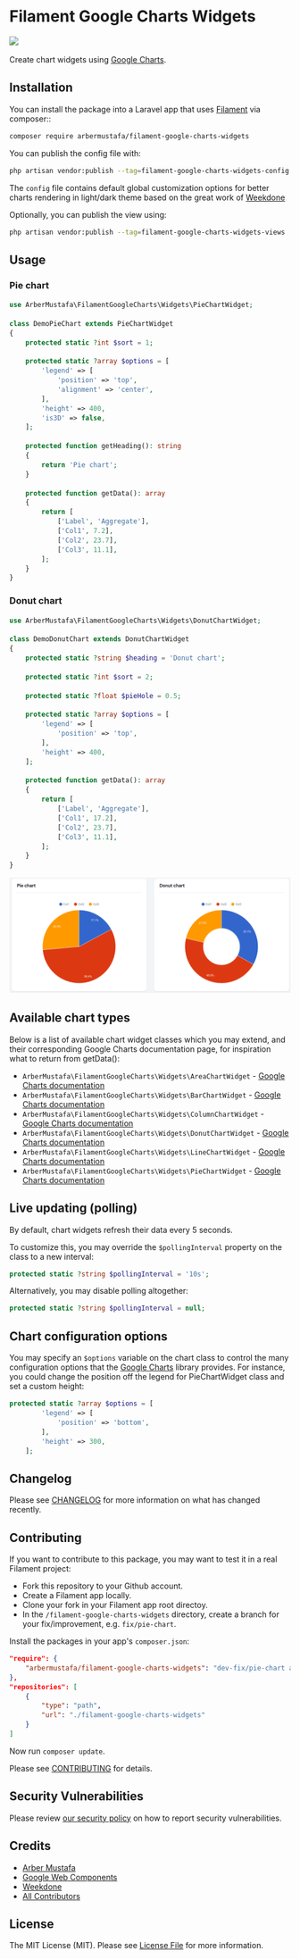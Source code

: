 # Filament Google Charts Widgets

![](https://banners.beyondco.de/Filament%20Google%20Charts%20Widgets.png?theme=light&packageManager=composer+require&packageName=arbermustafa%2Ffilament-google-charts-widgets&pattern=architect&style=style_1&description=Chart+widgets+using+Google+Charts&md=1&showWatermark=0&fontSize=100px&images=chart-pie)

Create chart widgets using [Google Charts](https://developers.google.com/chart).

## Installation

You can install the package into a Laravel app that uses [Filament](https://filamentphp.com) via composer::

```bash
composer require arbermustafa/filament-google-charts-widgets
```

You can publish the config file with:

```bash
php artisan vendor:publish --tag=filament-google-charts-widgets-config
```

The `config` file contains default global customization options for better charts rendering in light/dark theme based on the great work of [Weekdone](https://github.com/weekdone/GoogleChartStyles)

Optionally, you can publish the view using:

```bash
php artisan vendor:publish --tag=filament-google-charts-widgets-views
```

## Usage

### Pie chart

```php
use ArberMustafa\FilamentGoogleCharts\Widgets\PieChartWidget;

class DemoPieChart extends PieChartWidget
{
    protected static ?int $sort = 1;

    protected static ?array $options = [
        'legend' => [
            'position' => 'top',
            'alignment' => 'center',
        ],
        'height' => 400,
        'is3D' => false,
    ];

    protected function getHeading(): string
    {
        return 'Pie chart';
    }

    protected function getData(): array
    {
        return [
            ['Label', 'Aggregate'],
            ['Col1', 7.2],
            ['Col2', 23.7],
            ['Col3', 11.1],
        ];
    }
}
```

### Donut chart

```php
use ArberMustafa\FilamentGoogleCharts\Widgets\DonutChartWidget;

class DemoDonutChart extends DonutChartWidget
{
    protected static ?string $heading = 'Donut chart';

    protected static ?int $sort = 2;

    protected static ?float $pieHole = 0.5;

    protected static ?array $options = [
        'legend' => [
            'position' => 'top',
        ],
        'height' => 400,
    ];

    protected function getData(): array
    {
        return [
            ['Label', 'Aggregate'],
            ['Col1', 17.2],
            ['Col2', 23.7],
            ['Col3', 11.1],
        ];
    }
}
```

![Pie & Donut charts](./docs/images/demo-charts.png)

## Available chart types

Below is a list of available chart widget classes which you may extend, and their corresponding Google Charts documentation page, for inspiration what to return from getData():

-   `ArberMustafa\FilamentGoogleCharts\Widgets\AreaChartWidget` - [Google Charts documentation](https://developers.google.com/chart/interactive/docs/gallery/areachart#configuration-options)
-   `ArberMustafa\FilamentGoogleCharts\Widgets\BarChartWidget` - [Google Charts documentation](https://developers.google.com/chart/interactive/docs/gallery/barchart#configuration-options)
-   `ArberMustafa\FilamentGoogleCharts\Widgets\ColumnChartWidget` - [Google Charts documentation](https://developers.google.com/chart/interactive/docs/gallery/columnchart#configuration-options)
-   `ArberMustafa\FilamentGoogleCharts\Widgets\DonutChartWidget` - [Google Charts documentation](https://developers.google.com/chart/interactive/docs/gallery/piechart#donut)
-   `ArberMustafa\FilamentGoogleCharts\Widgets\LineChartWidget` - [Google Charts documentation](https://developers.google.com/chart/interactive/docs/gallery/linechart#configuration-options)
-   `ArberMustafa\FilamentGoogleCharts\Widgets\PieChartWidget` - [Google Charts documentation](https://developers.google.com/chart/interactive/docs/gallery/piechart#configuration-options)

## Live updating (polling)

By default, chart widgets refresh their data every 5 seconds.

To customize this, you may override the `$pollingInterval` property on the class to a new interval:

```php
protected static ?string $pollingInterval = '10s';
```

Alternatively, you may disable polling altogether:

```php
protected static ?string $pollingInterval = null;
```

## Chart configuration options

You may specify an `$options` variable on the chart class to control the many configuration options that the [Google Charts](https://developers.google.com/chart) library provides. For instance, you could change the position off the legend for PieChartWidget class and set a custom height:

```php
protected static ?array $options = [
        'legend' => [
            'position' => 'bottom',
        ],
        'height' => 300,
    ];
```

## Changelog

Please see [CHANGELOG](CHANGELOG.md) for more information on what has changed recently.

## Contributing

If you want to contribute to this package, you may want to test it in a real Filament project:

-   Fork this repository to your Github account.
-   Create a Filament app locally.
-   Clone your fork in your Filament app root directoy.
-   In the `/filament-google-charts-widgets` directory, create a branch for your fix/improvement, e.g. `fix/pie-chart`.

Install the packages in your app's `composer.json`:

```json
"require": {
    "arbermustafa/filament-google-charts-widgets": "dev-fix/pie-chart as dev-main",
},
"repositories": [
    {
        "type": "path",
        "url": "./filament-google-charts-widgets"
    }
]
```

Now run `composer update`.

Please see [CONTRIBUTING](.github/CONTRIBUTING.md) for details.

## Security Vulnerabilities

Please review [our security policy](../../security/policy) on how to report security vulnerabilities.

## Credits

-   [Arber Mustafa](https://github.com/arbermustafa)
-   [Google Web Components](https://github.com/GoogleWebComponents/google-chart)
-   [Weekdone](https://github.com/weekdone/GoogleChartStyles)
-   [All Contributors](../../contributors)

## License

The MIT License (MIT). Please see [License File](LICENSE.md) for more information.

